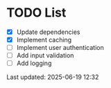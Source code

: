 # TODO List

- [x] Update dependencies
- [x] Implement caching
- [ ] Implement user authentication
- [ ] Add input validation
- [ ] Add logging

Last updated: 2025-06-19 12:32
